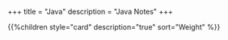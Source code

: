 +++
title = "Java"
description = "Java Notes"
+++

{{%children style="card" description="true" sort="Weight" %}}